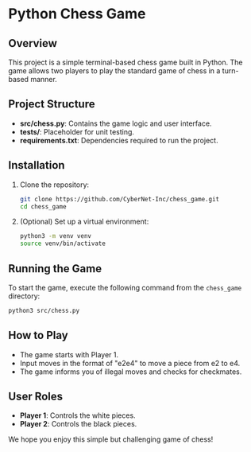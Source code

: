 # Python Chess Game

## Overview
This project is a simple terminal-based chess game built in Python. The game allows two players to play the standard game of chess in a turn-based manner.

## Project Structure
- **src/chess.py**: Contains the game logic and user interface.
- **tests/**: Placeholder for unit testing.
- **requirements.txt**: Dependencies required to run the project.

## Installation
1. Clone the repository:
   ```bash
   git clone https://github.com/CyberNet-Inc/chess_game.git
   cd chess_game
   ```
2. (Optional) Set up a virtual environment:
   ```bash
   python3 -m venv venv
   source venv/bin/activate
   ```

## Running the Game
To start the game, execute the following command from the `chess_game` directory:
```bash
python3 src/chess.py
```

## How to Play
- The game starts with Player 1.
- Input moves in the format of "e2e4" to move a piece from e2 to e4.
- The game informs you of illegal moves and checks for checkmates.

## User Roles
- **Player 1**: Controls the white pieces.
- **Player 2**: Controls the black pieces.

We hope you enjoy this simple but challenging game of chess!
